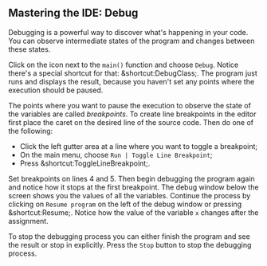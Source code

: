 ## Mastering the IDE: Debug

Debugging is a powerful way to discover what's happening in your code. You can
observe intermediate states of the program and changes between these states.

Click on the icon next to the `main()` function and choose
<span class="control">`Debug`</span>.
Notice there's a special shortcut for that:
<span class="shortcut">&shortcut:DebugClass;</span>.
The program just runs and displays the result,
because you haven't set any points where the execution should be paused.

The points where you want to pause the execution to observe the state
of the variables are called *breakpoints*.
To create line breakpoints in the editor first place the caret
on the desired line of the source code.
Then do one of the following:
* Click the left gutter area at a line where you want to toggle a breakpoint;
* On the main menu, choose <span class="control">`Run | Toggle Line Breakpoint`</span>;
* Press <span class="shortcut">&shortcut:ToggleLineBreakpoint;</span>.

Set breakpoints on lines 4 and 5. Then begin debugging the program again and
notice how it stops at the first breakpoint. The debug window below the screen
shows you the values of all the variables. Continue the process by clicking on
<span class="control">`Resume program`</span> on the left of the debug window
or pressing <span class="shortcut">&shortcut:Resume;</span>.
Notice how the value of the variable `x` changes after the assignment.

To stop the debugging process you can either finish the program and see
the result or stop in explicitly.
Press the <span class="control">`Stop`</span> button to stop
the debugging process.